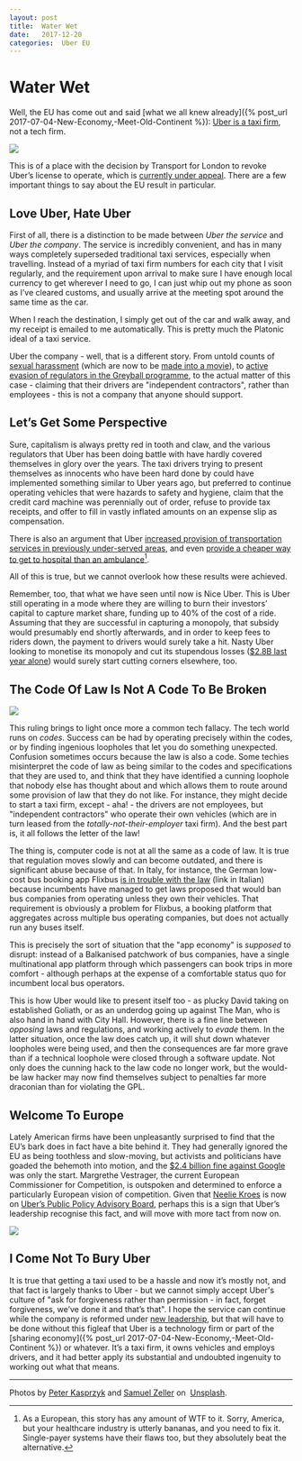```yaml
---
layout: post
title:  Water Wet 
date:   2017-12-20 
categories:  Uber EU 
---
```


# Water Wet


Well, the EU has come out and said [what we all knew already]({% post_url 2017-07-04-New-Economy,-Meet-Old-Continent %}): [Uber is a taxi firm](http://www.bbc.com/news/business-42423627 "Uber is officially a cab firm, says European court" ), not a tech firm.

![](/images/unknown_filename.470.png)

This is of a place with the decision by Transport for London to revoke Uber’s license to operate, which is [currently under appeal](https://www.reuters.com/article/uber-britain/london-regulator-says-one-or-two-issues-about-accuracy-of-ubers-licence-details-idUSL8N1OJ2A4). There are a few important things to say about the EU result in particular.

## Love Uber, Hate Uber

First of all, there is a distinction to be made between *Uber the service* and *Uber the company*. The service is incredibly convenient, and has in many ways completely superseded traditional taxi services, especially when travelling. Instead of a myriad of taxi firm numbers for each city that I visit regularly, and the requirement upon arrival to make sure I have enough local currency to get wherever I need to go, I can just whip out my phone as soon as I’ve cleared customs, and usually arrive at the meeting spot around the same time as the car.

When I reach the destination, I simply get out of the car and walk away, and my receipt is emailed to me automatically. This is pretty much the Platonic ideal of a taxi service.

Uber the company - well, that is a different story. From untold counts of [sexual harassment](https://www.susanjfowler.com/blog/2017/2/19/reflecting-on-one-very-strange-year-at-uber) (which are now to be [made into a movie](https://www.theverge.com/2017/10/23/16526400/uber-sexual-harassment-movie-susan-fowler-blog-post)), to [active evasion of regulators in the Greyball programme](https://www.theguardian.com/technology/2017/mar/03/uber-secret-program-greyball-resignation-ed-baker), to the actual matter of this case - claiming that their drivers are "independent contractors", rather than employees - this is not a company that anyone should support.

## Let’s Get Some Perspective

Sure, capitalism is always pretty red in tooth and claw, and the various regulators that Uber has been doing battle with have hardly covered themselves in glory over the years. The taxi drivers trying to present themselves as innocents who have been hard done by could have implemented something similar to Uber years ago, but preferred to continue operating vehicles that were hazards to safety and hygiene, claim that the credit card machine was perennially out of order, refuse to provide tax receipts, and offer to fill in vastly inflated amounts on an expense slip as compensation.

There is also an argument that Uber [increased provision of transportation services in previously under-served areas](http://www.schallerconsult.com/rideservices/unsustainable.pdf), and even [provide a cheaper way to get to hospital than an ambulance](https://www.cnbc.com/2017/12/15/when-uber-comes-to-town-fewer-people-take-ambulance-rides.html)[^1]. 

All of this is true, but we cannot overlook how these results were achieved.

Remember, too, that what we have seen until now is Nice Uber. This is Uber still operating in a mode where they are willing to burn their investors’ capital to capture market share, funding up to 40% of the cost of a ride. Assuming that they are successful in capturing a monopoly, that subsidy would presumably end shortly afterwards, and in order to keep fees to riders down, the payment to drivers would surely take a hit. Nasty Uber looking to monetise its monopoly and cut its stupendous losses ([$2.8B last year alone](http://money.cnn.com/2017/04/14/technology/uber-financials/index.html)) would surely start cutting corners elsewhere, too.

## The Code Of Law Is Not A Code To Be Broken

![](/images/unknown_filename.471.png)

This ruling brings to light once more a common tech fallacy. The tech world runs on *codes*. Success can be had by operating precisely within the codes, or by finding ingenious loopholes that let you do something unexpected. Confusion sometimes occurs because the law is also a code. Some techies misinterpret the code of law as being similar to the codes and specifications that they are used to, and think that they have identified a cunning loophole that nobody else has thought about and which allows them to route around some provision of law that they do not like. For instance, they might decide to start a taxi firm, except - aha! - the drivers are not employees, but "independent contractors" who operate their own vehicles (which are in turn leased from the *totally-not-their-employer* taxi firm). And the best part is, it all follows the letter of the law!

The thing is, computer code is not at all the same as a code of law. It is true that regulation moves slowly and can become outdated, and there is significant abuse because of that. In Italy, for instance, the German low-cost bus booking app Flixbus [is in trouble with the law](http://www.corriere.it/economia/17_luglio_18/flixbus-emendamenti-senato-contro-stop-autobus-low-cost-436ae4a4-6b88-11e7-9094-d21d151198e9.shtml) (link in Italian) because incumbents have managed to get laws proposed that would ban bus companies from operating unless they own their vehicles. That requirement is obviously a problem for Flixbus, a booking platform that aggregates across multiple bus operating companies, but does not actually run any buses itself.

This is precisely the sort of situation that the "app economy" is *supposed* to disrupt: instead of a Balkanised patchwork of bus companies, have a single multinational app platform through which passengers can book trips in more comfort - although perhaps at the expense of a comfortable status quo for incumbent local bus operators.

This is how Uber would like to present itself too - as plucky David taking on established Goliath, or as an underdog going up against The Man, who is also hand in hand with City Hall. However, there is a fine line between *opposing* laws and regulations, and working actively to *evade* them. In the latter situation, once the law does catch up, it will shut down whatever loopholes were being used, and then the consequences are far more grave than if a technical loophole were closed through a software update. Not only does the cunning hack to the law code no longer work, but the would-be law hacker may now find themselves subject to penalties far more draconian than for violating the GPL.

## Welcome To Europe

Lately American firms have been unpleasantly surprised to find that the EU’s bark does in fact have a bite behind it. They had generally ignored the EU as being toothless and slow-moving, but activists and politicians have goaded the behemoth into motion, and the [$2.4 billion fine against Google](https://www.theguardian.com/business/2017/jun/27/google-braces-for-record-breaking-1bn-fine-from-eu) was only the start. Margrethe Vestrager, the current European Commissioner for Competition, is outspoken and determined to enforce a particularly European vision of competition. Given that [Neelie Kroes](https://en.wikipedia.org/wiki/Neelie_Kroes) is now on [Uber’s Public Policy Advisory Board](https://medium.com/uber-under-the-hood/announcing-ubers-public-policy-advisory-board-f7e6758ba9bd), perhaps this is a sign that Uber’s leadership recognise this fact, and will move with more tact from now on.

![](/images/tweet-943194663095324672.png)

## I Come Not To Bury Uber

It is true that getting a taxi used to be a hassle and now it’s mostly not, and that fact is largely thanks to Uber - but we cannot simply accept Uber's culture of "ask for forgiveness rather than permission - in fact, forget forgiveness, we’ve done it and that’s that". I hope the service can continue while the company is reformed under [new leadership](https://www.recode.net/2017/11/7/16617340/read-uber-dara-khosrowshahi-new-rule-values-meeting), but that will have to be done without this figleaf that Uber is a technology firm or part of the [sharing economy]({% post_url 2017-07-04-New-Economy,-Meet-Old-Continent %}) or whatever. It’s a taxi firm, it owns vehicles and employs drivers, and it had better apply its substantial and undoubted ingenuity to working out what that means.

***
Photos by [Peter Kasprzyk](http://unsplash.com/@petekasprzyk) and [Samuel Zeller](http://samuelzeller.ch) on  [Unsplash](http://www.unsplash.com).

[^1]: As a European, this story has any amount of WTF to it. Sorry, America, but your healthcare industry is utterly bananas, and you need to fix it. Single-payer systems have their flaws too, but they absolutely beat the alternative.

